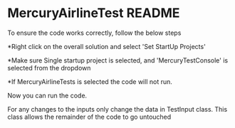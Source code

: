 # MercuryAirlineTest README

To ensure the code works correctly, follow the below steps

*Right click on the overall solution and select 'Set StartUp Projects'

*Make sure Single startup project is selected, and 'MercuryTestConsole' is selected from the dropdown

*If MercuryAirlineTests is selected the code will not run.

Now you can run the code.

For any changes to the inputs only change the data in TestInput class. This class allows the remainder of the code to go untouched 
